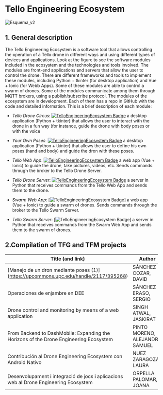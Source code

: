 # Tello Engineering Ecosystem   
![Esquema_v2](https://github.com/dronsEETAC/TelloEngineeringEcosystem/assets/100842082/04e39eff-d09c-4242-8869-4448f4da43c2)



## 1. General description

The Tello Engineering Ecosystem is a software tool that allows controlling the operation of a Tello drone in different ways and using different types of devices and applications. Look at the figure to see the software modules included in the ecosystem and the technologies and tools involved.
The modules are front-end applications and servers that allow the user to control the drone. There are different frameworks and tools to implement these modules, including Python + tkinter (for desktop application) and Vue + Ionic (for Webb Apps). Some of these modules are able to control a swarm of drones.
Some of the modules communicate among them through MQTT brokers, using a publish/subscribe protocol.
The modules of the ecosystem are in development. Each of them has a repo in GitHub with the code and detailed information. This is a brief description of each module:

* *Tello Drone Circus*:
[![TelloEngineeringEcosystem Badge](https://img.shields.io/badge/TEE-TelloDroneCircus-blue.svg)](https://github.com/dronsEETAC/TelloDroneCircus) a desktop application (Python + tkinter) that allows the user to interact with the drone in a fun way (for instance, guide the drone with body poses or with the voice

* *Your Own Poses*:
[![TelloEngineeringEcosystem Badge](https://img.shields.io/badge/TEE-YourOwnPoses-blue.svg)](https://github.com/dronsEETAC/YourOwnPoses)   a desktop application (Python + tkinter) that allows the user to define his own poses (hand and body) and guide the dron with these poses.

    
* *Tello Web App*:
[![TelloEngineeringEcosystem Badge](https://img.shields.io/badge/TEE-TelloWebApp-blue.svg)](https://github.com/dronsEETAC/TelloWebApp)  a web app (Vue + Ionic) to guide the drone, take pictures, videos, etc. Sends commands through the broker to the Tello Drone Server.

    
* *Tello Drone Server*:
[![TelloEngineeringEcosystem Badge](https://img.shields.io/badge/TEE-TelloDroneServer-blue.svg)](https://github.com/dronsEETAC/TelloDroneServer)  a server in Python that receives commands from the Tello Web App and sends them to the drone.

* *Swarm Web App*:
[![TelloEngineeringEcosystem Badge](https://img.shields.io/badge/TEE-SwarmWebApp-blue.svg)]  a web app (Vue + Ionic) to guide a swarm of drones. Sends commands through the broker to the Tello Swarm Server.

* *Tello Swarm Server*:
[![TelloEngineeringEcosystem Badge](https://img.shields.io/badge/TEE-TelloSwarmServer-blue.svg)]  a server in Python that receives commands from the Swarm Web App and sends them to the swarm of drones. 

## 2.Compilation of TFG and TFM projects   


Title (and link)  | Author | Year 
--- | --- | --- 
[Manejo de un dron mediante poses (1)] (https://upcommons.upc.edu/handle/2117/395268)| SÁNCHEZ COZAR, DAVID | 2023| 
Operaciones de enjambre en DEE | SÁNCHEZ ERASO, SERGIO | 2023| https://upcommons.upc.edu/handle/2117/395270
Drone control and monitoring by means of a web application | SINGH ATWAL, JASKIRAT |  2023| https://upcommons.upc.edu/handle/2117/395271
From Backend to DashMobile: Expanding the Horizons of the Drone Engineering Ecosystem | PINTO MORENO, ALEJANDRO SAMUEL |  2023| https://upcommons.upc.edu/handle/2117/394931  
Contribución al Drone Engineering Ecosystem con Android Nativo | NUEZ ZARAGOZA, LAURA |  2023| https://upcommons.upc.edu/handle/2117/393653  
Desenvolupament i integració de jocs i aplicacions web al Drone Engineering Ecosystem |  ORPELLA PALOMAR, JOANA |  2023| https://upcommons.upc.edu/handle/2117/393331 
